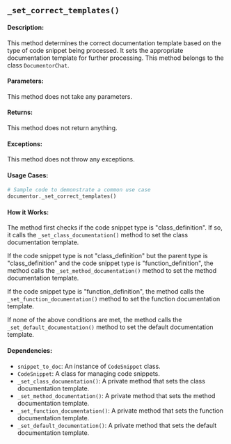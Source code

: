 ## `_set_correct_templates()`

#### Description:
This method determines the correct documentation template based on the type of code snippet being processed. It sets the appropriate documentation template for further processing. This method belongs to the class `DocumentorChat`.

#### Parameters:
This method does not take any parameters.

#### Returns:
This method does not return anything.

#### Exceptions:
This method does not throw any exceptions.

#### Usage Cases:

```python
# Sample code to demonstrate a common use case
documentor._set_correct_templates()
```

#### How it Works:
The method first checks if the code snippet type is "class_definition". If so, it calls the `_set_class_documentation()` method to set the class documentation template. 

If the code snippet type is not "class_definition" but the parent type is "class_definition" and the code snippet type is "function_definition", the method calls the `_set_method_documentation()` method to set the method documentation template.

If the code snippet type is "function_definition", the method calls the `_set_function_documentation()` method to set the function documentation template.

If none of the above conditions are met, the method calls the `_set_default_documentation()` method to set the default documentation template.

#### Dependencies:
- `snippet_to_doc`: An instance of `CodeSnippet` class.
- `CodeSnippet`: A class for managing code snippets.
- `_set_class_documentation()`: A private method that sets the class documentation template.
- `_set_method_documentation()`: A private method that sets the method documentation template.
- `_set_function_documentation()`: A private method that sets the function documentation template.
- `_set_default_documentation()`: A private method that sets the default documentation template.